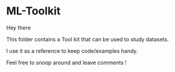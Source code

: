 # ML-Toolkit

Hey there 

This folder contains a Tool kit that can be used to study datasets.  

I use it as a reference to keep code/examples handy.

Feel free to snoop around and leave comments !

